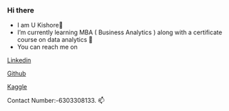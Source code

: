### Hi there 
- I am U Kishore👋
- I’m currently learning MBA ( Business Analytics ) along with a certificate course on data analytics 🌱
- You can reach me on 

[Linkedin](https://www.linkedin.com/in/kishore330033/)

[Github](https://github.com/ukishore33)

[Kaggle](https://www.kaggle.com/kishore330033) 

Contact Number:-6303308133. 📫
<!--
**ukishore33/ukishore33** is a ✨ _special_ ✨ repository because its `README.md` (this file) appears on your GitHub profile.

Here are some ideas to get you started:

- 🔭 I’m currently working on ...
- 🌱 I’m currently learning ...
- 👯 I’m looking to collaborate on ...
- 🤔 I’m looking for help with ...
- 💬 Ask me about ...
- 📫 How to reach me: ...
- 😄 Pronouns: ...
- ⚡ Fun fact: ...
-->
